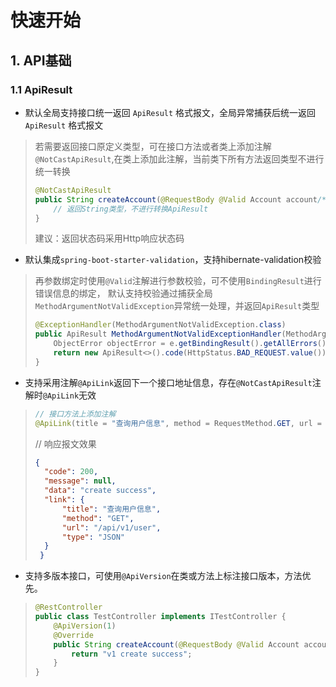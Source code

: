 # 快速开始

## 1. API基础

### 1.1 ApiResult
* 默认全局支持接口统一返回 `ApiResult` 格式报文，全局异常捕获后统一返回`ApiResult` 格式报文
> 若需要返回接口原定义类型，可在接口方法或者类上添加注解`@NotCastApiResult`,在类上添加此注解，当前类下所有方法返回类型不进行统一转换
> ```java
> @NotCastApiResult
> public String createAccount(@RequestBody @Valid Account account/*, BindingResult bindingResult*/) {
>     // 返回String类型，不进行转换ApiResult 
> }
> ```
> 建议：返回状态码采用Http响应状态码

* 默认集成`spring-boot-starter-validation`，支持hibernate-validation校验
> 再参数绑定时使用`@Valid`注解进行参数校验，可不使用`BindingResult`进行错误信息的绑定，
> 默认支持校验通过捕获全局`MethodArgumentNotValidException`异常统一处理，并返回`ApiResult`类型
>```java
>@ExceptionHandler(MethodArgumentNotValidException.class)
>public ApiResult MethodArgumentNotValidExceptionHandler(MethodArgumentNotValidException e) {
>     ObjectError objectError = e.getBindingResult().getAllErrors().get(0);
>     return new ApiResult<>().code(HttpStatus.BAD_REQUEST.value()).message(objectError.getDefaultMessage());
>}
>```

* 支持采用注解`@ApiLink`返回下一个接口地址信息，存在`@NotCastApiResult`注解时`@ApiLink`无效
> ```java
> // 接口方法上添加注解
> @ApiLink(title = "查询用户信息", method = RequestMethod.GET, url = "/api/v1/user")
> ```
> // 响应报文效果
> ```json
> {
>  	"code": 200,
>  	"message": null,
>  	"data": "create success",
>  	"link": {
>  		"title": "查询用户信息",
>  		"method": "GET",
>  		"url": "/api/v1/user",
>  		"type": "JSON"
>  	}
>  }
> ```

* 支持多版本接口，可使用`@ApiVersion`在类或方法上标注接口版本，方法优先。
>```java
>@RestController
> public class TestController implements ITestController {
>     @ApiVersion(1)
>     @Override
>     public String createAccount(@RequestBody @Valid Account account) {
>         return "v1 create success";
>     }
> }
>``` 